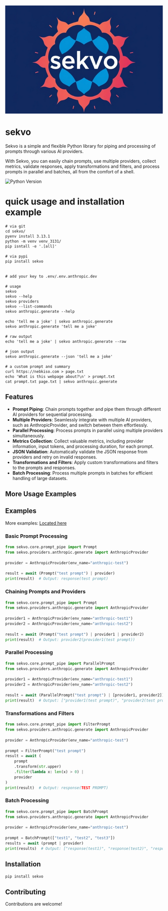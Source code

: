 ![Sekvo logo](./docs/sekvo-logo.jpg)

# sekvo

Sekvo is a simple and flexible Python library for piping and processing of prompts through various AI providers. 

With Sekvo, you can easily chain prompts, use multiple providers, collect metrics, validate responses, apply transformations and filters, and process prompts in parallel and batches, all from the comfort of a shell.

![Python Version](https://img.shields.io/badge/python-%3E%3D%203.13-blue)
# quick usage and installation example

```
# via git
cd sekvo/
pyenv install 3.13.1
python -m venv venv_3131/
pip isntall -e '.[all]'

# via pypi
pip install sekvo


# add your key to .env/.env.anthropic.dev

# usage
sekvo
sekvo --help
sekvo providers
sekvo --list-commands
sekvo anthropic.generate --help

echo 'tell me a joke' | sekvo anthropic.generate
sekvo anthropic.generate 'tell me a joke'

# raw output
echo 'tell me a joke' | sekvo anthropic.generate --raw

# json output
sekvo anthropic.generate --json 'tell me a joke'

# a custom prompt and summary
curl https://nebkiso.com > page.txt
echo 'What is this webpage about?\n' > prompt.txt
cat prompt.txt page.txt | sekvo anthropic.generate
```

## Features

- **Prompt Piping**: Chain prompts together and pipe them through different AI providers for sequential processing.
- **Multiple Providers**: Seamlessly integrate with multiple AI providers, such as AnthropicProvider, and switch between them effortlessly.
- **Parallel Processing**: Process prompts in parallel using multiple providers simultaneously.
- **Metrics Collection**: Collect valuable metrics, including provider information, input tokens, and processing duration, for each prompt.
- **JSON Validation**: Automatically validate the JSON response from providers and retry on invalid responses.
- **Transformations and Filters**: Apply custom transformations and filters to the prompts and responses.
- **Batch Processing**: Process multiple prompts in batches for efficient handling of large datasets.

## More Usage Examples

## Examples

More examples: [Located here](docs/)

### Basic Prompt Processing

```python
from sekvo.core.prompt_pipe import Prompt
from sekvo.providers.anthropic.generate import AnthropicProvider

provider = AnthropicProvider(env_name="anthropic-test")

result = await (Prompt("test prompt") | provider)
print(result)  # Output: response(test prompt)
```

### Chaining Prompts and Providers

```python
from sekvo.core.prompt_pipe import Prompt
from sekvo.providers.anthropic.generate import AnthropicProvider

provider1 = AnthropicProvider(env_name="anthropic-test1")
provider2 = AnthropicProvider(env_name="anthropic-test2")

result = await (Prompt("test prompt") | provider1 | provider2)
print(result)  # Output: provider2(provider1(test prompt))
```

### Parallel Processing

```python
from sekvo.core.prompt_pipe import ParallelPrompt
from sekvo.providers.anthropic.generate import AnthropicProvider

provider1 = AnthropicProvider(env_name="anthropic-test1")
provider2 = AnthropicProvider(env_name="anthropic-test2")

result = await (ParallelPrompt("test prompt") | [provider1, provider2])
print(result)  # Output: ["provider1(test prompt)", "provider2(test prompt)"]
```

### Transformations and Filters

```python
from sekvo.core.prompt_pipe import FilterPrompt
from sekvo.providers.anthropic.generate import AnthropicProvider

provider = AnthropicProvider(env_name="anthropic-test")

prompt = FilterPrompt("test prompt")
result = await (
    prompt
    .transform(str.upper)
    .filter(lambda x: len(x) > 0) |
    provider
)
print(result)  # Output: response(TEST PROMPT)
```

### Batch Processing

```python
from sekvo.core.prompt_pipe import BatchPrompt
from sekvo.providers.anthropic.generate import AnthropicProvider

provider = AnthropicProvider(env_name="anthropic-test")

prompt = BatchPrompt(["test1", "test2", "test3"])
results = await (prompt | provider)
print(results)  # Output: ["response(test1)", "response(test2)", "response(test3)"]
```

## Installation

```bash
pip install sekvo
```

## Contributing

Contributions are welcome!

